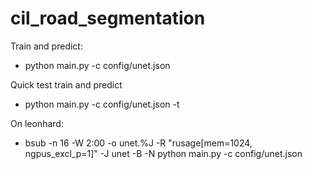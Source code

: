 # cil_road_segmentation 

Train and predict:

- python main.py -c config/unet.json

Quick test train and predict

- python main.py -c config/unet.json -t 


On leonhard:
- bsub -n 16 -W 2:00 -o unet.%J -R "rusage[mem=1024, ngpus_excl_p=1]" -J unet -B -N python main.py -c config/unet.json 
